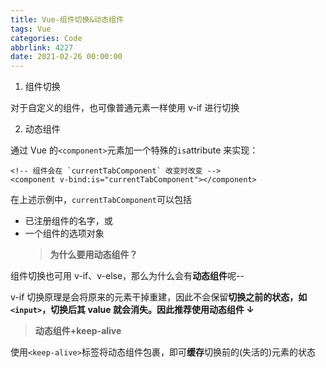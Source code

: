 ```yaml
---
title: Vue-组件切换&动态组件
tags: Vue
categories: Code
abbrlink: 4227
date: 2021-02-26 00:00:00
---
```



1. 组件切换

对于自定义的组件，也可像普通元素一样使用 v-if 进行切换
<!-- more -->

2. 动态组件

通过 Vue 的`<component>`元素加一个特殊的`is`attribute 来实现：

```plain
<!-- 组件会在 `currentTabComponent` 改变时改变 -->
<component v-bind:is="currentTabComponent"></component>
```

在上述示例中，`currentTabComponent`可以包括

- 已注册组件的名字，或
- 一个组件的选项对象
  > **为什么要用动态组件？**

组件切换也可用 v-if、v-else，那么为什么会有**动态组件**呢--

v-if 切换原理是会将原来的元素干掉重建，因此不会保留**切换之前的状态，**如`<input>`，切换后其 value 就会消失。因此推荐使用**动态组件 ↓**

> **动态组件+keep-alive**

使用`<keep-alive>`标签将动态组件包裹，即可**缓存**切换前的(失活的)元素的状态
